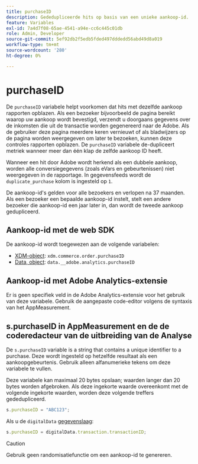 ```yaml
---
title: purchaseID
description: Gededupliceerde hits op basis van een unieke aankoop-id.
feature: Variables
exl-id: 7a4d7f08-65ae-4541-a94e-cc6c445c01db
role: Admin, Developer
source-git-commit: 5ef92db2f5edb5fded497dddedd56abd49d8a019
workflow-type: tm+mt
source-wordcount: '280'
ht-degree: 0%

---
```


# purchaseID

De `purchaseID` variabele helpt voorkomen dat hits met dezelfde aankoop rapporten opblazen. Als een bezoeker bijvoorbeeld de pagina bereikt waarop uw aankoop wordt bevestigd, verzendt u doorgaans gegevens over de inkomsten die uit de transactie worden gegenereerd naar de Adobe. Als de gebruiker deze pagina meerdere keren vernieuwt of als bladwijzers op de pagina worden weergegeven om later te bezoeken, kunnen deze controles rapporten opblazen. De `purchaseID` variabele de-dupliceert metriek wanneer meer dan één klap de zelfde aankoop ID heeft.

Wanneer een hit door Adobe wordt herkend als een dubbele aankoop, worden alle conversiegegevens (zoals eVars en gebeurtenissen) niet weergegeven in de rapportage. In gegevensfeeds wordt de `duplicate_purchase` kolom is ingesteld op `1`.

De aankoop-id&#39;s gelden voor alle bezoekers en verlopen na 37 maanden. Als een bezoeker een bepaalde aankoop-id instelt, stelt een andere bezoeker die aankoop-id een jaar later in, dan wordt de tweede aankoop gedupliceerd.

## Aankoop-id met de web SDK

De aankoop-id wordt toegewezen aan de volgende variabelen:

* [XDM-object](/help/implement/aep-edge/xdm-var-mapping.md): `xdm.commerce.order.purchaseID`
* [Data, object](/help/implement/aep-edge/data-var-mapping.md): `data.__adobe.analytics.purchaseID`

## Aankoop-id met Adobe Analytics-extensie

Er is geen specifiek veld in de Adobe Analytics-extensie voor het gebruik van deze variabele. Gebruik de aangepaste code-editor volgens de syntaxis van het AppMeasurement.

## s.purchaseID in AppMeasurement en de de coderedacteur van de uitbreiding van de Analyse

De `s.purchaseID` variable is a string that contains a unique identifier to a purchase. Deze wordt ingesteld op hetzelfde resultaat als een aankoopgebeurtenis. Gebruik alleen alfanumerieke tekens om deze variabele te vullen.

Deze variabele kan maximaal 20 bytes opslaan; waarden langer dan 20 bytes worden afgebroken. Als deze ingekorte waarde overeenkomt met de volgende ingekorte waarden, worden deze volgende treffers gededupliceerd.

```js
s.purchaseID = "ABC123";
```

Als u de `digitalData` [gegevenslaag](../../prepare/data-layer.md):

```js
s.purchaseID = digitalData.transaction.transactionID;
```

>[!CAUTION]
>
>Gebruik geen randomisatiefunctie om een aankoop-id te genereren.
